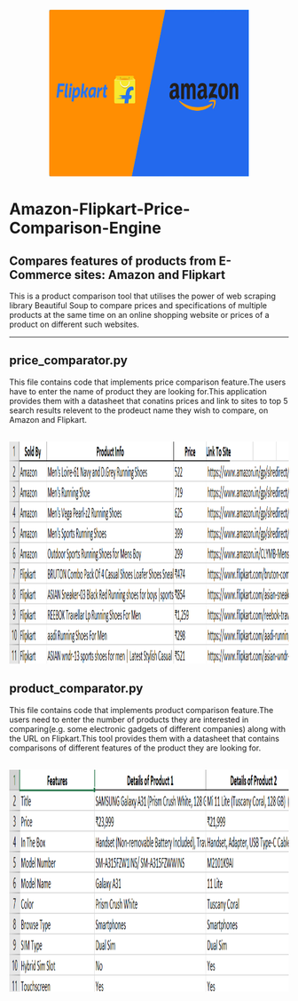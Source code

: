 <p align="center">
  <img width="360" height="300" src="https://github.com/ritikalath/Amazon-Flipkart-Price-Comparison-Engine/blob/main/images/img.jpg">
</p>

<h1> Amazon-Flipkart-Price-Comparison-Engine </h1>
 
<h2> Compares features of products from E-Commerce sites: Amazon and Flipkart </h2> 
This is a product comparison tool that utilises the power of web scraping library Beautiful Soup to compare prices and specifications of multiple products at the same time on an online shopping website or prices of a product on different such websites.

<hr />

<h2> price_comparator.py </h2>
This file contains code that implements price comparison feature.The users have to enter the name of product they are looking for.This application provides them with a datasheet that conatins prices and link to sites to top 5 search results relevent to the prodeuct name they wish to compare, on Amazon and Flipkart.
<br />
<br/>
<p align="center">
  <img width="600" height="400" src="https://github.com/ritikalath/Amazon-Flipkart-Price-Comparison-Engine/blob/main/images/data1.png">
</p>

<h2> product_comparator.py </h2>
This file contains code that implements product comparison feature.The users need to enter the number of products they are interested in comparing(e.g. some electronic gadgets of different companies) along with the URL on Flipkart.This tool provides them with a datasheet that contains comparisons of different features of the product they are looking for.
<br />
<br />
<p align="center">
  <img width="600" height="400" src="https://github.com/ritikalath/Amazon-Flipkart-Price-Comparison-Engine/blob/main/images/data2.png">
</p>




